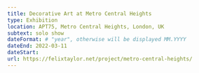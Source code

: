 ```yaml
---
title: Decorative Art at Metro Central Heights
type: Exhibition
location: APT75, Metro Central Heights, London, UK
subtext: solo show
dateFormat: # "year", otherwise will be displayed MM.YYYY
dateEnd: 2022-03-11
dateStart:
url: https://felixtaylor.net/project/metro-central-heights/
---
```

